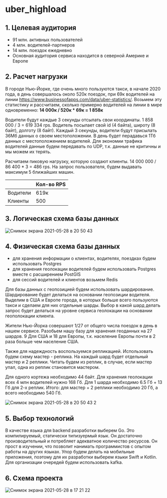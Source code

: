 # uber_highload

## 1. Целевая аудитория
- 91 млн. активных пользователей
- 4 млн. водителей-партнеров
- 14 млн. поездок ежедневно
- Основная аудитория сервиса находится в северной Америке и Европе

## 2. Расчет нагрузки

В городе Нью-Йорке, где очень много пользуются такси, в начале 2020 года, в день совершалось около 520к поездок, при 69к водителей на линии https://www.businessofapps.com/data/uber-statistics/. Возьмем эту статистику и рассчитаем, сколько примерно водителей на линии в мире одновременно:
**14 000к / 520к * 69к = 1 858к**

Водители будут каждые 3 секунды отсылать свои координаты.
1 858 000 / 3 = 619 334 rps.
Водитель посылает свой id (4 байта), широту (8 байт), долготу (8 байт).
Каждый 3 секунды, водители будут присылать 36Мб данных о своем местоположении. В день будет перадавься 1Тб данных с местоположением водителей.
Для экономии трафика водителей данные будем передавать по UDP, т.к. данные не критичны и мы можем их терять.

Расчитаем пиковую нагрузку, которую создают клиенты. 14 000 000 / 86 400 * 3 = 486 rps.
На запрос пользователя, будем выдавать максимум 5 ближайших машин.

|         | Кол-во RPS|
|---------| ----------|
|Водители | 619к      |
|Клиенты  | 500       |

## 3. Логическая схема базы данных
![Снимок экрана 2021-05-28 в 20 50 43](https://user-images.githubusercontent.com/43621139/120025096-d74eea80-bff8-11eb-9b4a-4790ac01f7f4.png)

## 4. Физическая схема базы данных
- для хранения информации о клиентах, водителях, поездках будем использовать Postgres
- для хранения геолокации водителей будем использовать Postgres вместе с расширением PostGIS
- для сессий водителей и клиентов возьмем Redis

Для базы данных с геопозицией будем использовать шардирование. Шардирование будет делаться на основании геопозиции водителя. Выделим в США и Европе города, в которых больше всего пользуются такси и сделаем для них отдельные шарды. Выбор в какой шард делать запрос будет делаться на уровне сервиса геолокации на основании геополокации клиента.

Жители Нью-Йорка совершают 1/27 от общего числа поездок в день в нашем сервисе. Разобьем нашу базу для хранения геоданных на 27 шардов. 9 Для США и 18 для Европы, т.к. население Европы почти в 2 раза больше чем население США.

Также для надеждность воспользуемся репликацией. Использовать будем схему мастер - реплика. На каждый шард будет отдельный мастер и 2 реплики. Читать будем из реплик, в случае, если мастер упал, одна из реплик становится мастером.

Для одного кортежа необходимо 44 байт. Для хранения геолокации всех 4 млн водителей нужно 168 Гб. Для 1 шарда необходимо 6.5 Гб + 13 Гб для 2-х реплик.
Итого: для мастер + 2 реплики необходимо 20 Гб, а всего необходимо 540 Гб.

![Снимок экрана 2021-05-28 в 20 50 43 2](https://user-images.githubusercontent.com/43621139/120025108-dd44cb80-bff8-11eb-8d7b-1558c7082104.png)

## 5. Выбор технологий
В качестве языка для backend разработки выберем Go. Это компилируемый, статически типизуермый язык. Он достаточно производительный и потребляет адекватное количество ресурсов. Он прост в изучении, что позволит нанимать программистов с опытом работы на других языках. Упор будем делать на мобильные приложения, поэтому для их разработки выберем языки Swift и Kotlin. Для организации очередей будем использовать kafka.

## 6. Схема проекта
![Снимок экрана 2021-05-28 в 17 21 22](https://user-images.githubusercontent.com/43621139/119998433-5d5b3900-bfd9-11eb-9850-6e38e8bfc6f1.png)
